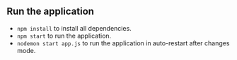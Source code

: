 ## Run the application

- `npm install` to install all dependencies.
- `npm start` to run the application.
- `nodemon start app.js` to run the application in auto-restart after changes mode.
